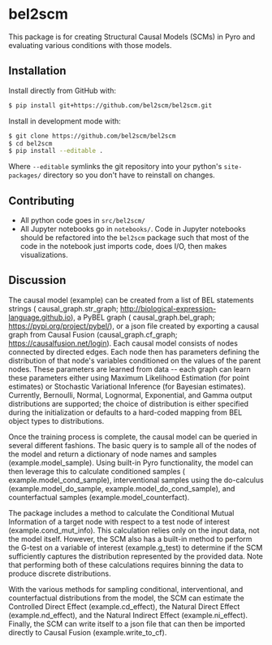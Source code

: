 # bel2scm

This package is for creating Structural Causal Models (SCMs) in Pyro and evaluating various conditions with those
models.

## Installation

Install directly from GitHub with:

```bash
$ pip install git+https://github.com/bel2scm/bel2scm.git
```

Install in development mode with:

```bash
$ git clone https://github.com/bel2scm/bel2scm
$ cd bel2scm
$ pip install --editable .
```

Where `--editable` symlinks the git repository into your python's `site-packages/` directory so you don't have to
reinstall on changes.

## Contributing

- All python code goes in `src/bel2scm/`
- All Jupyter notebooks go in `notebooks/`. Code in Jupyter notebooks should be refactored into the `bel2scm` package
  such that most of the code in the notebook just imports code, does I/O, then makes visualizations.

## Discussion

The causal model (example) can be created from a list of BEL statements strings (
causal_graph.str_graph; http://biological-expression-language.github.io), a PyBEL graph (
causal_graph.bel_graph; https://pypi.org/project/pybel/), or a json file created by exporting a causal graph from Causal
Fusion (causal_graph.cf_graph; https://causalfusion.net/login). Each causal model consists of nodes connected by
directed edges. Each node then has parameters defining the distribution of that node's variables conditioned on the
values of the parent nodes. These parameters are learned from data -- each graph can learn these parameters either using
Maximum Likelihood Estimation (for point estimates) or Stochastic Variational Inference (for Bayesian estimates).
Currently, Bernoulli, Normal, Lognormal, Exponential, and Gamma output distributions are supported; the choice of
distribution is either specified during the initialization or defaults to a hard-coded mapping from BEL object types to
distributions.

Once the training process is complete, the causal model can be queried in several different fashions. The basic query is
to sample all of the nodes of the model and return a dictionary of node names and samples (example.model_sample). Using
built-in Pyro functionality, the model can then leverage this to calculate conditioned samples (
example.model_cond_sample), interventional samples using the do-calculus (example.model_do_sample,
example.model_do_cond_sample), and counterfactual samples (example.model_counterfact).

The package includes a method to calculate the Conditional Mutual Information of a target node with respect to a test
node of interest (example.cond_mut_info). This calculation relies only on the input data, not the model itself. However,
the SCM also has a built-in method to perform the G-test on a variable of interest (example.g_test) to determine if the
SCM sufficiently captures the distribution represented by the provided data. Note that performing both of these
calculations requires binning the data to produce discrete distributions.

With the various methods for sampling conditional, interventional, and counterfactual distributions from the model, the
SCM can estimate the Controlled Direct Effect (example.cd_effect), the Natural Direct Effect (example.nd_effect), and
the Natural Indirect Effect (example.ni_effect). Finally, the SCM can write itself to a json file that can then be
imported directly to Causal Fusion (example.write_to_cf).